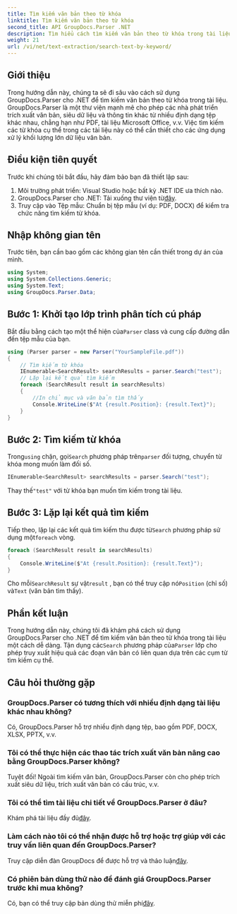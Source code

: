 ```yaml
---
title: Tìm kiếm văn bản theo từ khóa
linktitle: Tìm kiếm văn bản theo từ khóa
second_title: API GroupDocs.Parser .NET
description: Tìm hiểu cách tìm kiếm văn bản theo từ khóa trong tài liệu bằng GroupDocs.Parser cho .NET. Trích xuất hiệu quả nội dung có liên quan một cách dễ dàng.
weight: 21
url: /vi/net/text-extraction/search-text-by-keyword/
---
```

## Giới thiệu
Trong hướng dẫn này, chúng ta sẽ đi sâu vào cách sử dụng GroupDocs.Parser cho .NET để tìm kiếm văn bản theo từ khóa trong tài liệu. GroupDocs.Parser là một thư viện mạnh mẽ cho phép các nhà phát triển trích xuất văn bản, siêu dữ liệu và thông tin khác từ nhiều định dạng tệp khác nhau, chẳng hạn như PDF, tài liệu Microsoft Office, v.v. Việc tìm kiếm các từ khóa cụ thể trong các tài liệu này có thể cần thiết cho các ứng dụng xử lý khối lượng lớn dữ liệu văn bản.
## Điều kiện tiên quyết
Trước khi chúng tôi bắt đầu, hãy đảm bảo bạn đã thiết lập sau:
1. Môi trường phát triển: Visual Studio hoặc bất kỳ .NET IDE ưa thích nào.
2.  GroupDocs.Parser cho .NET: Tải xuống thư viện từ[đây](https://releases.groupdocs.com/parser/net/).
3. Truy cập vào Tệp mẫu: Chuẩn bị tệp mẫu (ví dụ: PDF, DOCX) để kiểm tra chức năng tìm kiếm từ khóa.

## Nhập không gian tên
Trước tiên, bạn cần bao gồm các không gian tên cần thiết trong dự án của mình.
```csharp
using System;
using System.Collections.Generic;
using System.Text;
using GroupDocs.Parser.Data;
```
## Bước 1: Khởi tạo lớp trình phân tích cú pháp
 Bắt đầu bằng cách tạo một thể hiện của`Parser` class và cung cấp đường dẫn đến tệp mẫu của bạn.
```csharp
using (Parser parser = new Parser("YourSampleFile.pdf"))
{
    // Tìm kiếm từ khóa
    IEnumerable<SearchResult> searchResults = parser.Search("test");
    // Lặp lại kết quả tìm kiếm
    foreach (SearchResult result in searchResults)
    {
        //In chỉ mục và văn bản tìm thấy
        Console.WriteLine($"At {result.Position}: {result.Text}");
    }
}
```
## Bước 2: Tìm kiếm từ khóa
 Trong`using` chặn, gọi`Search` phương pháp trên`parser` đối tượng, chuyển từ khóa mong muốn làm đối số.
```csharp
IEnumerable<SearchResult> searchResults = parser.Search("test");
```
 Thay thế`"test"` với từ khóa bạn muốn tìm kiếm trong tài liệu.
## Bước 3: Lặp lại kết quả tìm kiếm
 Tiếp theo, lặp lại các kết quả tìm kiếm thu được từ`Search` phương pháp sử dụng một`foreach` vòng.
```csharp
foreach (SearchResult result in searchResults)
{
    Console.WriteLine($"At {result.Position}: {result.Text}");
}
```
 Cho mỗi`SearchResult` sự vật`result` , bạn có thể truy cập nó`Position` (chỉ số) và`Text` (văn bản tìm thấy).

## Phần kết luận
 Trong hướng dẫn này, chúng tôi đã khám phá cách sử dụng GroupDocs.Parser cho .NET để tìm kiếm văn bản theo từ khóa trong tài liệu một cách dễ dàng. Tận dụng các`Search` phương pháp của`Parser` lớp cho phép truy xuất hiệu quả các đoạn văn bản có liên quan dựa trên các cụm từ tìm kiếm cụ thể.

## Câu hỏi thường gặp
### GroupDocs.Parser có tương thích với nhiều định dạng tài liệu khác nhau không?
Có, GroupDocs.Parser hỗ trợ nhiều định dạng tệp, bao gồm PDF, DOCX, XLSX, PPTX, v.v.
### Tôi có thể thực hiện các thao tác trích xuất văn bản nâng cao bằng GroupDocs.Parser không?
Tuyệt đối! Ngoài tìm kiếm văn bản, GroupDocs.Parser còn cho phép trích xuất siêu dữ liệu, trích xuất văn bản có cấu trúc, v.v.
### Tôi có thể tìm tài liệu chi tiết về GroupDocs.Parser ở đâu?
Khám phá tài liệu đầy đủ[đây](https://tutorials.groupdocs.com/parser/net/).
### Làm cách nào tôi có thể nhận được hỗ trợ hoặc trợ giúp với các truy vấn liên quan đến GroupDocs.Parser?
 Truy cập diễn đàn GroupDocs để được hỗ trợ và thảo luận[đây](https://forum.groupdocs.com/c/parser/17).
### Có phiên bản dùng thử nào để đánh giá GroupDocs.Parser trước khi mua không?
 Có, bạn có thể truy cập bản dùng thử miễn phí[đây](https://releases.groupdocs.com/).
